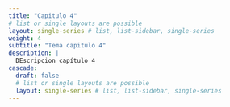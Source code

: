 ```yaml
---
title: "Capitulo 4"
# list or single layouts are possible
layout: single-series # list, list-sidebar, single-series
weight: 4
subtitle: "Tema capitulo 4"
description: |
  DEscripcion capítulo 4
cascade:
  draft: false
  # list or single layouts are possible
  layout: single-series # list, list-sidebar, single-series
---
```


